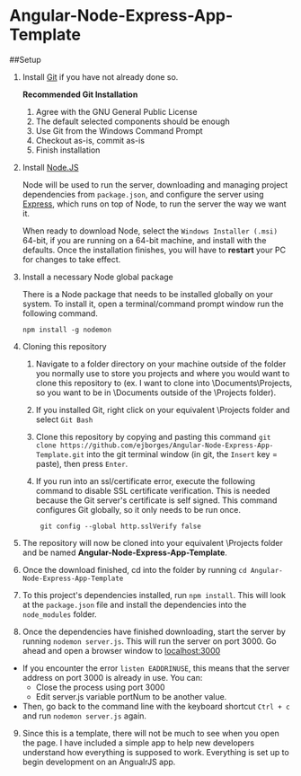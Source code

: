 Angular-Node-Express-App-Template
=================================

##Setup
1. Install [Git](http://git-scm.com/downloads) if you have not already done so.
    
    **Recommended Git Installation** 
    1. Agree with the GNU General Public License 
    2. The default selected components should be enough
    3. Use Git from the Windows Command Prompt
    4. Checkout as-is, commit as-is
    5. Finish installation
  
2. Install [Node.JS](http://nodejs.org/download/)

    Node will be used to run the server, downloading and managing project dependencies from `package.json`, and configure the server using [Express](http://expressjs.com/), which runs on top of Node, to run the server the way we want it.
    
	When ready to download Node, select the `Windows Installer (.msi)` 64-bit, if you are running on a 64-bit machine, and install with the defaults. Once the installation finishes, you will have to **restart** your PC for changes to take effect. 

3. Install a necessary Node global package
  
    There is a Node package that needs to be installed globally on your system. To install it, open a terminal/command prompt window run the following command.
    
     ```
     npm install -g nodemon
     ```
4. Cloning this repository
    1. Navigate to a folder directory on your machine outside of the folder you normally use to store you projects and where you would want to clone this repository to (ex. I want to clone into \Documents\Projects, so you want to be in \Documents outside of the \Projects folder). 
    2. If you installed Git, right click on your equivalent \Projects folder and select `Git Bash`
    3. Clone this repository by copying and pasting this command `git clone https://github.com/ejborges/Angular-Node-Express-App-Template.git` into the git terminal window (in git, the `Insert` key = paste), then press `Enter`. 
    4. If you run into an ssl/certificate error, execute the following command to disable SSL certificate verification. This is needed because the Git server's certificate is self signed. This command configures Git globally, so it only needs to be run once.
          
            git config --global http.sslVerify false
          

5. The repository will now be cloned into your equivalent \Projects folder and be named **Angular-Node-Express-App-Template**.

6. Once the download finished, cd into the folder by running `cd Angular-Node-Express-App-Template` 

7. To this project's dependencies installed, run `npm install`. This will look at the `package.json` file and install the dependencies into the `node_modules` folder. 
8. Once the dependencies have finished downloading, start the server by running `nodemon server.js`. This will run the server on port 3000. Go ahead and open a browser window to [localhost:3000](http://localhost:3000)
  - If you encounter the error `listen EADDRINUSE`, this means that the server address on port 3000 is already in use. You can:
    - Close the process using port 3000
    - Edit server.js variable portNum to be another value.
  - Then, go back to the command line with the keyboard shortcut `Ctrl + c` and run `nodemon server.js` again.

9. Since this is a template, there will not be much to see when you open the page. I have included a simple app to help new developers understand how everything is supposed to work. Everything is set up to begin development on an AngualrJS app. 
